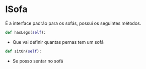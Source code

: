 # ISofa

É a interface padrão para os sofás, possui os seguintes métodos.

```python
def hasLegs(self):
```

- Que vai definir quantas pernas tem um sofá

```python
def sitOn(self):
```

- Se posso sentar no sofá